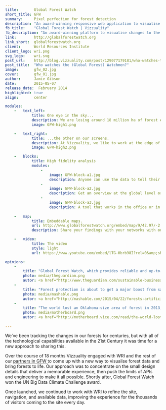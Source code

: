 ```yaml
---
title:       Global Forest Watch
short_title: GFW
summary: 	 Pixel perfection for forest detection
description: "An award-winning responsive web application to visualise changes to the world's forests"
fb_title:    "Global Forest Watch | Vizzuality"
fb_description: "An award-winning platform to visualise changes to the world's forests"
link:        http://globalforestwatch.org
link_short:  globalforestwatch.org
client:      World Resources Institute
client_logo: wri.png
svg_logo:    wri.svg
post_url:    http://blog.vizzuality.com/post/129077179181/who-watches-the-global-forest-watchmen
post_title:  "Who watches the (Global Forest) Watchmen?"
image:       gfw_02.jpg
cover:       gfw_01.jpg
author:      Jamie Gibson
date:        2015-05-07
release_date:  February 2014
highlighted: true
align:       center

modules:
    -   text_left:
            title: One eye in the sky...
            description: We are losing around 18 million ha of forest every year, according to the latest estimates. With enhanced satellite capabilities and analysis of earth observations, we can monitor changes to our planet more easily than ever before
            image: GFW-high1.png

    -   text_right:
            title: ...the other on our screens.
            description: At Vizzuality, we like to work at the edge of APIs and push the boundaries of visualisation technology. We integrated a host of different front end techniques to create a fast, beautiful and easy-to-use map tool. 
            image: GFW-high2.png

    -   blocks:
            title: High fidelity analysis
            modules:
                -
                    image: GFW-block-a1.jpg
                    description: Anyone can use the data to tell their story about forest change and share it with the world. 
                -
                    image: GFW-block-a2.jpg
                    description: Get an overview at the global level or dive into the details for one country with our local and global modes
                -
                    image: GFW-block-a3.jpg
                    description: A tool that works in the office or in the field; with the mobile version, you can tell your story no matter where you are. 
    
    -   map:
            title: Embeddable maps.
            url: http://www.globalforestwatch.org/embed/map/9/42.97/-2.59/ESP-16/terrain/loss,forestgain/612,591?begin=2001-01-01&end=2014-12-31&threshold=30
            description: Share your findings with your networks with our range of embed options.

    -   video:
            title: The video
            style: light
            url: https://www.youtube.com/embed/lTG-0brb98I?rel=0&amp;showinfo=0

opinions:
    -
        title: "Global Forest Watch, which provides reliable and up-to-date data on forests worldwide, along with the ability to track changes to forest cover over time."
        photo: media/theguardian.png
        autor: <a href="http://www.theguardian.com/sustainable-business/2015/mar/10/google-earth-engine-maps-forest-watch-deforestation-environment"> Marc Gunther, The Guardian </a>
    -
        title: "Forest protection is about to get a major boost from satellites and AI."
        photo: media/mashable.png
        autor: <a href="http://mashable.com/2015/04/22/forests-artificial-intelligence/"> Andrew Freedman, Mashable </a>
    -
        title: "The world lost an Oklahoma-size area of forest in 2013, satellite data show."
        photo: media/motherboard.png
        autor: <a href="http://motherboard.vice.com/read/the-world-lost-an-oklahoma-sized-amount-of-forest-in-2013-satellite-data-shows">  Brian Merchant, Motherboard </a>

---
```


We’ve been tracking the changes in our forests for centuries, but with all of the technological capabilities available in the 21st Century it was time for a new approach to sharing this. 

Over the course of 18 months Vizzuality engaged with WRI and the rest of our <a href="http://www.globalforestwatch.org/about/the-gfw-partnership"> partners in GFW </a> to come up with a new way to visualise forest data and bring forests to life. Our approach was to concentrate on the small design details that deliver a memorable experience, then push the limits of APIs and engineering to make it all possible. Shortly after, Global Forest Watch won the UN Big Data Climate Challenge award.

Once launched, we continued to work with WRI to refine the site, navigation, and available data, improving the experience for the thousands of visitors coming to the site every day.  
  

